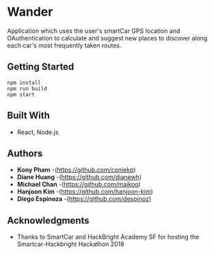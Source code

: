 # Wander

Application which uses the user's smartCar GPS location and OAuthentication to calculate and suggest new places to discover along each car's most frequently taken routes. 

## Getting Started

```
npm install
npm run build 
npm start
```

## Built With

* React, Node.js

## Authors

* **Kony Pham** -(https://github.com/coniekp)
* **Diane Huang** -(https://github.com/dianewh)
* **Michael Chan** -(https://github.com/maikoo)
* **Hanjoon Kim** -(https://github.com/hanjoon-kim)
* **Diego Espinoza** -(https://github.com/despinoz)

## Acknowledgments

* Thanks to SmartCar and HackBright Academy SF for hosting the Smartcar-Hackbright Hackathon 2018
